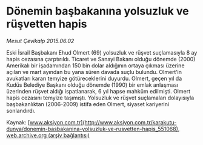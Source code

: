 # Dönemin başbakanına yolsuzluk ve rüşvetten hapis

*Mesut Çevikalp 2015.06.02*

<div class="pNewsDetailMainContent ctx_content" itemprop="articleBody">
 <p>
  Eski İsrail Başbakanı Ehud Olmert (69) yolsuzluk ve rüşvet suçlamasıyla 8 ay hapis cezasına çarptırıldı. Ticaret ve Sanayi Bakanı olduğu dönemde (2000) Amerikalı bir işadamından 150 bin dolar aldığının ortaya çıkması üzerine açılan ve mart ayından bu yana süren davada suçlu bulundu. Olmert’in avukatları kararı temyize götüreceklerini duyurdu. Olmert, geçen yıl da Kudüs Belediye Başkanı olduğu dönemde (1990) bir emlak anlaşması üzerinden rüşvet aldığı ispatlanarak, 6 yıl hapse mahkûm edilmişti. Olmert hapis cezasını temyize taşımıştı. Yolsuzluk ve rüşvet suçlamaları dolayısıyla başbakanlıktan (2006-2009) istifa eden Olmert, siyaset kariyerini sonlandırdı.
 </p>
</div>


Kaynak: [www.aksiyon.com.tr](http://www.aksiyon.com.tr/karakutu-dunya/donemin-basbakanina-yolsuzluk-ve-rusvetten-hapis_551068), [web.archive.org (arşiv bağlantısı)](http://web.archive.org/web/20151217133703/http://www.aksiyon.com.tr/karakutu-dunya/donemin-basbakanina-yolsuzluk-ve-rusvetten-hapis_551068)
